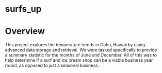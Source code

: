 # surfs_up

# Overview 
This project explores the temperature trends in Oahu, Hawaii by using advanced data storage and retrieval. We were tasked specifically to provide a summary statistic for the months of June and December. All of this was to help determine if a surf and ice cream shop can be a viable business year round, as opposed to just a seasonal business. 

